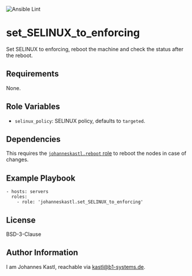 ![Ansible Lint](https://github.com/johanneskastl/ansible-role-set_SELINUX_to_enforcing/workflows/Ansible%20Lint/badge.svg)

set_SELINUX_to_enforcing
=========

Set SELINUX to enforcing, reboot the machine and check the status after the reboot.

Requirements
------------

None.

Role Variables
--------------

- `selinux_policy`: SELINUX policy, defaults to `targeted`.

Dependencies
------------

This requires the [`johanneskastl.reboot` role](https://github.com/johanneskastl/ansible-role-reboot) to reboot the nodes in case of changes.

Example Playbook
----------------

    - hosts: servers
      roles:
        - role: 'johanneskastl.set_SELINUX_to_enforcing'

License
-------

BSD-3-Clause

Author Information
------------------

I am Johannes Kastl, reachable via kastl@b1-systems.de.
